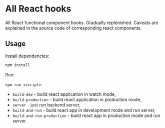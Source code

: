 # All React hooks

All React functional component hooks. Gradually replenished.
Caveats are explained in the source code of corresponding react components.

## Usage

Install dependencies:

```bash
npm install
```

Run:

`npm run <script>`:

- `build-dev` - build react application in watch mode,
- `build-production` - build react application in production mode,
- `server` - just run backend server,
- `build-and-run` - build react app in development mode and run server,
- `build-and-run-production` - build react app in production mode and run server.
